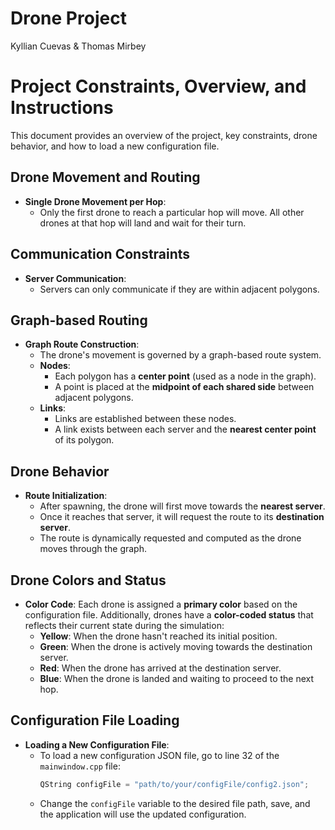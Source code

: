# Drone Project
Kyllian Cuevas & Thomas Mirbey
# Project Constraints, Overview, and Instructions

This document provides an overview of the project, key constraints, drone behavior, and how to load a new configuration file.

## Drone Movement and Routing
- **Single Drone Movement per Hop**: 
  - Only the first drone to reach a particular hop will move. All other drones at that hop will land and wait for their turn.

## Communication Constraints
- **Server Communication**: 
  - Servers can only communicate if they are within adjacent polygons.

## Graph-based Routing
- **Graph Route Construction**: 
  - The drone's movement is governed by a graph-based route system.
  - **Nodes**:
    - Each polygon has a **center point** (used as a node in the graph).
    - A point is placed at the **midpoint of each shared side** between adjacent polygons.
  - **Links**:
    - Links are established between these nodes.
    - A link exists between each server and the **nearest center point** of its polygon.

## Drone Behavior
- **Route Initialization**: 
  - After spawning, the drone will first move towards the **nearest server**.
  - Once it reaches that server, it will request the route to its **destination server**.
  - The route is dynamically requested and computed as the drone moves through the graph.

## Drone Colors and Status
- **Color Code**:
  Each drone is assigned a **primary color** based on the configuration file. Additionally, drones have a **color-coded status** that reflects their current state during the simulation:
  - **Yellow**: When the drone hasn't reached its initial position.
  - **Green**: When the drone is actively moving towards the destination server.
  - **Red**: When the drone has arrived at the destination server.
  - **Blue**: When the drone is landed and waiting to proceed to the next hop.

## Configuration File Loading
- **Loading a New Configuration File**:
  - To load a new configuration JSON file, go to line 32 of the `mainwindow.cpp` file:
    ```cpp
    QString configFile = "path/to/your/configFile/config2.json";
    ```
  - Change the `configFile` variable to the desired file path, save, and the application will use the updated configuration.
